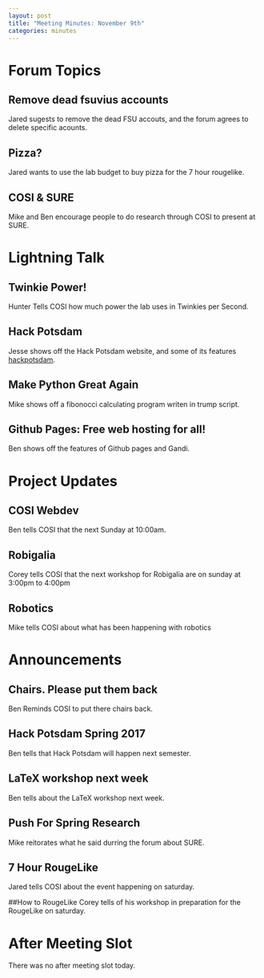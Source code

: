 ```yaml
---
layout: post
title: "Meeting Minutes: November 9th"
categories: minutes
---
```


# Forum Topics

## Remove dead fsuvius accounts
Jared sugests to remove the dead FSU accouts, and the forum agrees to delete specific acounts.

## Pizza?
Jared wants to use the lab budget to buy pizza for the 7 hour rougelike.

## COSI & SURE
Mike and Ben encourage people to do research through COSI to present at SURE.

# Lightning Talk

## Twinkie Power!
Hunter Tells COSI how much power the lab uses in Twinkies per Second.

## Hack Potsdam
Jesse shows off the Hack Potsdam website, and some of its features [hackpotsdam](https://www.hackpotsdam.com).

## Make Python Great Again
Mike shows off a fibonocci calculating program writen in trump script.

## Github Pages: Free web hosting for all!
Ben shows off the features of Github pages and Gandi.

# Project Updates

## COSI Webdev
Ben tells COSI that the next Sunday at 10:00am.

## Robigalia
Corey tells COSI that the next workshop for Robigalia are on sunday at 3:00pm to 4:00pm

## Robotics
Mike tells COSI about what has been happening with robotics

# Announcements

## Chairs. Please put them back
Ben Reminds COSI to put there chairs back.

## Hack Potsdam Spring 2017
Ben tells that Hack Potsdam will happen next semester.

## LaTeX workshop next week
Ben tells about the LaTeX workshop next week.

## Push For Spring Research
Mike reitorates what he said durring the forum about SURE.

## 7 Hour RougeLike
Jared tells COSI about the event happening on saturday.

##How to RougeLike
Corey tells of his workshop in preparation for the RougeLike on saturday. 

# After Meeting Slot
There was no after meeting slot today.
